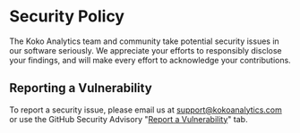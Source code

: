 # Security Policy

The Koko Analytics team and community take potential security issues in our software seriously. 
We appreciate your efforts to responsibly disclose your findings, and will make every effort to acknowledge your contributions.

## Reporting a Vulnerability

To report a security issue, please email us at support@kokoanalytics.com or use the GitHub Security Advisory "[Report a Vulnerability](https://github.com/ibericode/koko-analytics/security/advisories/new)" tab.
